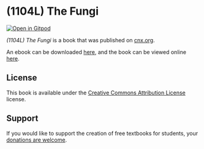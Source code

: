 # (1104L) The Fungi

[![Open in Gitpod](https://gitpod.io/button/open-in-gitpod.svg)](https://gitpod.io/from-referrer/)

_(1104L) The Fungi_ is a book that was published on [cnx.org](https://cnx.org/).

An ebook can be downloaded [here](https://github.com/cnx-user-books/cnxbook-1104l-the-fungi/releases/latest), and the book can be viewed online [here](https://github.com/cnx-user-books/cnxbook-1104l-the-fungi/releases/latest).

## License
This book is available under the [Creative Commons Attribution License](./LICENSE) license.

## Support
If you would like to support the creation of free textbooks for students, your [donations are welcome](https://riceconnect.rice.edu/donation/support-openstax-banner).
